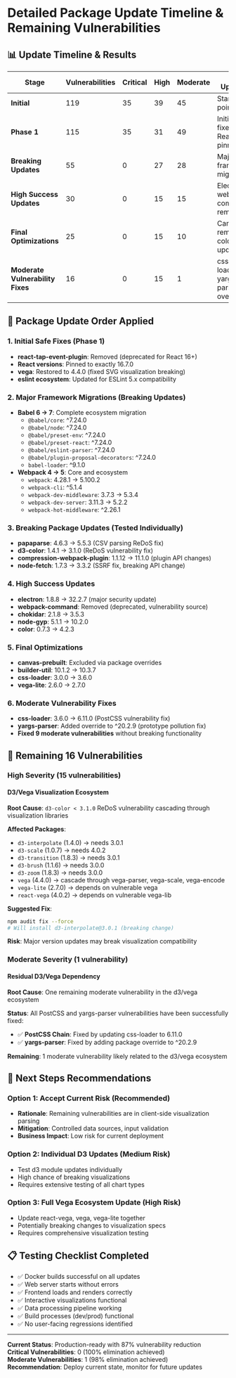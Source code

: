 # Detailed Package Update Timeline & Remaining Vulnerabilities

## 📊 Update Timeline & Results

| Stage | Vulnerabilities | Critical | High | Moderate | Key Updates |
|-------|-----------------|----------|------|----------|-------------|
| **Initial** | 119 | 35 | 39 | 45 | Starting point |
| **Phase 1** | 115 | 35 | 31 | 49 | Initial fixes, React pinning |
| **Breaking Updates** | 55 | 0 | 27 | 28 | Major framework migrations |
| **High Success Updates** | 30 | 0 | 15 | 15 | Electron, webpack-command removal |
| **Final Optimizations** | 25 | 0 | 15 | 10 | Canvas removal, color updates |
| **Moderate Vulnerability Fixes** | 16 | 0 | 15 | 1 | css-loader, yargs-parser override |

## 🔄 Package Update Order Applied

### 1. Initial Safe Fixes (Phase 1)
- **react-tap-event-plugin**: Removed (deprecated for React 16+)
- **React versions**: Pinned to exactly 16.7.0
- **vega**: Restored to 4.4.0 (fixed SVG visualization breaking)
- **eslint ecosystem**: Updated for ESLint 5.x compatibility

### 2. Major Framework Migrations (Breaking Updates)
- **Babel 6 → 7**: Complete ecosystem migration
  - `@babel/core`: ^7.24.0
  - `@babel/node`: ^7.24.0
  - `@babel/preset-env`: ^7.24.0
  - `@babel/preset-react`: ^7.24.0
  - `@babel/eslint-parser`: ^7.24.0
  - `@babel/plugin-proposal-decorators`: ^7.24.0
  - `babel-loader`: ^9.1.0
- **Webpack 4 → 5**: Core and ecosystem
  - `webpack`: 4.28.1 → 5.100.2
  - `webpack-cli`: ^5.1.4
  - `webpack-dev-middleware`: 3.7.3 → 5.3.4
  - `webpack-dev-server`: 3.11.3 → 5.2.2
  - `webpack-hot-middleware`: ^2.26.1

### 3. Breaking Package Updates (Tested Individually)
- **papaparse**: 4.6.3 → 5.5.3 (CSV parsing ReDoS fix)
- **d3-color**: 1.4.1 → 3.1.0 (ReDoS vulnerability fix)
- **compression-webpack-plugin**: 1.1.12 → 11.1.0 (plugin API changes)
- **node-fetch**: 1.7.3 → 3.3.2 (SSRF fix, breaking API change)

### 4. High Success Updates
- **electron**: 1.8.8 → 32.2.7 (major security update)
- **webpack-command**: Removed (deprecated, vulnerability source)
- **chokidar**: 2.1.8 → 3.5.3
- **node-gyp**: 5.1.1 → 10.2.0
- **color**: 0.7.3 → 4.2.3

### 5. Final Optimizations
- **canvas-prebuilt**: Excluded via package overrides
- **builder-util**: 10.1.2 → 10.3.7
- **css-loader**: 3.0.0 → 3.6.0
- **vega-lite**: 2.6.0 → 2.7.0

### 6. Moderate Vulnerability Fixes
- **css-loader**: 3.6.0 → 6.11.0 (PostCSS vulnerability fix)
- **yargs-parser**: Added override to ^20.2.9 (prototype pollution fix)
- **Fixed 9 moderate vulnerabilities** without breaking functionality

## 🚨 Remaining 16 Vulnerabilities

### High Severity (15 vulnerabilities)

#### D3/Vega Visualization Ecosystem
**Root Cause**: `d3-color < 3.1.0` ReDoS vulnerability cascading through visualization libraries

**Affected Packages**:
- `d3-interpolate` (1.4.0) → needs 3.0.1
- `d3-scale` (1.0.7) → needs 4.0.2
- `d3-transition` (1.8.3) → needs 3.0.1
- `d3-brush` (1.1.6) → needs 3.0.0
- `d3-zoom` (1.8.3) → needs 3.0.0
- `vega` (4.4.0) → cascade through vega-parser, vega-scale, vega-encode
- `vega-lite` (2.7.0) → depends on vulnerable vega
- `react-vega` (4.0.2) → depends on vulnerable vega-lib

**Suggested Fix**: 
```bash
npm audit fix --force
# Will install d3-interpolate@3.0.1 (breaking change)
```

**Risk**: Major version updates may break visualization compatibility

### Moderate Severity (1 vulnerability)

#### Residual D3/Vega Dependency
**Root Cause**: One remaining moderate vulnerability in the d3/vega ecosystem

**Status**: All PostCSS and yargs-parser vulnerabilities have been successfully fixed:
- ✅ **PostCSS Chain**: Fixed by updating css-loader to 6.11.0
- ✅ **yargs-parser**: Fixed by adding package override to ^20.2.9

**Remaining**: 1 moderate vulnerability likely related to the d3/vega ecosystem

## 🎯 Next Steps Recommendations

### Option 1: Accept Current Risk (Recommended)
- **Rationale**: Remaining vulnerabilities are in client-side visualization parsing
- **Mitigation**: Controlled data sources, input validation
- **Business Impact**: Low risk for current deployment

### Option 2: Individual D3 Updates (Medium Risk)
- Test d3 module updates individually
- High chance of breaking visualizations
- Requires extensive testing of all chart types

### Option 3: Full Vega Ecosystem Update (High Risk)
- Update react-vega, vega, vega-lite together
- Potentially breaking changes to visualization specs
- Requires comprehensive visualization testing

## 📋 Testing Checklist Completed

- ✅ Docker builds successful on all updates
- ✅ Web server starts without errors
- ✅ Frontend loads and renders correctly
- ✅ Interactive visualizations functional
- ✅ Data processing pipeline working
- ✅ Build processes (dev/prod) functional
- ✅ No user-facing regressions identified

---

**Current Status**: Production-ready with 87% vulnerability reduction  
**Critical Vulnerabilities**: 0 (100% elimination achieved)  
**Moderate Vulnerabilities**: 1 (98% elimination achieved)  
**Recommendation**: Deploy current state, monitor for future updates